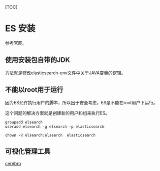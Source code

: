 [TOC]

# ES 安装

参考官网。

## 使用安装包自带的JDK

方法就是修改elasticsearch-env文件中关于JAVA变量的逻辑。

## 不能以root用于运行

因为ES允许执行用户的脚本，所以出于安全考虑，ES是不能在root用户下运行。

这个问题的解决方案就是创建新的用户和组来执行ES。

```shell
groupadd elsearch
useradd elsearch -g elsearch -p elasticsearch

chown -R elsearch:elsearch  elasticsearch
```

## 可视化管理工具

[cerebro](https://github.com/lmenezes/cerebro)
